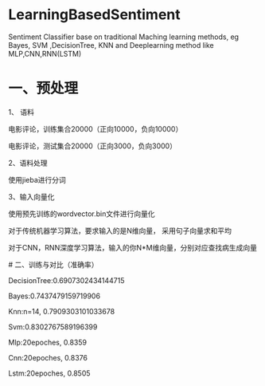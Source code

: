 # LearningBasedSentiment
Sentiment Classifier base on traditional Maching learning methods, eg Bayes, SVM ,DecisionTree, KNN and Deeplearning method like MLP,CNN,RNN(LSTM)

# 一、预处理
1、 语料
<p>电影评论，训练集合20000（正向10000，负向10000）</p>
<p>电影评论，测试集合20000（正向3000，负向3000）</p>
2、语料处理
<p>使用jieba进行分词</p>
3、输入向量化
<p>使用预先训练的wordvector.bin文件进行向量化</p>
<p>对于传统机器学习算法，要求输入的是N维向量， 采用句子向量求和平均</p>
<p>对于CNN，RNN深度学习算法，输入的你N*M维向量，分别对应查找病生成向量</p>
# 二、训练与对比（准确率）
<p>DecisionTree:0.6907302434144715</p>
<p>Bayes:0.7437479159719906</p>
<p>Knn:n=14, 0.7909303101033678</p>
<p>Svm:0.8302767589196399</p>
<p>Mlp:20epoches, 0.8359</p>
<p>Cnn:20epoches, 0.8376</p>
<p>Lstm:20epoches, 0.8505</p>

